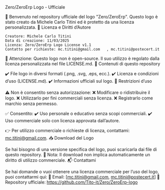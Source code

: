 Zero/ZeroErp Logo - Ufficiale

🚀 Benvenuto nel repository ufficiale del logo "Zero/ZeroErp". Questo logo è stato creato da Michele Carlo Titini ed è protetto da una licenza personalizzata.
📜 Licenza e Diritti d’Autore

    Creatore: Michele Carlo Titini
    Data di creazione: 11/03/2025
    Licenza: Zero/ZeroErp Logo License v1.1
    Contatto per richieste: mc.titini@gmail.com   , mc.titini@postecert.it

📌 Attenzione: Questo logo non è open-source. Il suo utilizzo è regolato dalla licenza personalizzata nel file LICENSE.md.
📂 Contenuti di questo repository

✔️ File logo in diversi formati (.png, .svg, .eps, ecc.).
✔️ Licenza e condizioni d’uso (LICENSE.md).
✔️ Informazioni ufficiali sul logo.
🚫 Restrizioni d’uso

⚠️ Non è consentito senza autorizzazione:
❌ Modificare o ridistribuire il logo.
❌ Utilizzarlo per fini commerciali senza licenza.
❌ Registrarlo come marchio senza permesso.

✅ Consentito:
✔️ Uso personale o educativo senza scopi commerciali.
✔️ Uso commerciale solo con licenza approvata dall’autore.

👉 Per utilizzo commerciale o richieste di licenza, contattami: mc.titini@gmail.com.
📥 Download del Logo

Se hai bisogno di una versione specifica del logo, puoi scaricarla dai file di questo repository.
📌 Nota: Il download non implica automaticamente un diritto di utilizzo commerciale.
📬 Contattami

Se hai domande o vuoi ottenere una licenza commerciale per l’uso del logo, puoi contattarmi qui:
📩 Email: [mc.titini@gmail.com, mc.titini@postecert.it]
🔗 Repository ufficiale: https://github.com/Tito-it/Zero/ZeroErp-logo
